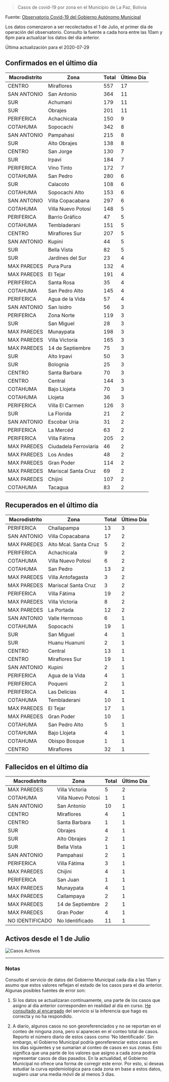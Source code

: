 > Casos de covid-19 por zona en el Municipio de La Paz, Bolivia

Fuente: [Observatorio Covid-19 del Gobierno Autónomo Municipal](http://observatoriocovid19.lapaz.bo/observatorio/index.php/datos-abiertos-covid)

Los datos comenzaron a ser recolectados el 1 de Julio, el primer día de operación del observatorio. Consulto la fuente a cada hora entre las 10am y 6pm para actualizar los datos del día anterior.

Última actualización para el 2020-07-29

## Confirmados en el último día

| Macrodistrito   | Zona                  |   Total |   Último Día |
|-----------------|-----------------------|---------|--------------|
| CENTRO          | Miraflores            |     557 |           17 |
| SAN ANTONIO     | San Antonio           |     364 |           11 |
| SUR             | Achumani              |     179 |           11 |
| SUR             | Obrajes               |     201 |           11 |
| PERIFERICA      | Achachicala           |     150 |            9 |
| COTAHUMA        | Sopocachi             |     342 |            8 |
| SAN ANTONIO     | Pampahasi             |     215 |            8 |
| SUR             | Alto Obrajes          |     138 |            8 |
| CENTRO          | San Jorge             |     130 |            7 |
| SUR             | Irpavi                |     184 |            7 |
| PERIFERICA      | Vino Tinto            |     172 |            7 |
| COTAHUMA        | San Pedro             |     280 |            6 |
| SUR             | Calacoto              |     108 |            6 |
| COTAHUMA        | Sopocachi Alto        |     153 |            6 |
| SAN ANTONIO     | Villa Copacabana      |     297 |            6 |
| COTAHUMA        | Villa Nuevo Potosí    |     148 |            5 |
| PERIFERICA      | Barrio Gráfico        |      47 |            5 |
| COTAHUMA        | Tembladerani          |     151 |            5 |
| CENTRO          | Miraflores Sur        |     207 |            5 |
| SAN ANTONIO     | Kupini                |      44 |            5 |
| SUR             | Bella Vista           |      82 |            5 |
| SUR             | Jardines del Sur      |      23 |            4 |
| MAX PAREDES     | Pura Pura             |     132 |            4 |
| MAX PAREDES     | El Tejar              |     191 |            4 |
| PERIFERICA      | Santa Rosa            |      35 |            4 |
| COTAHUMA        | San Pedro Alto        |     145 |            4 |
| PERIFERICA      | Agua de la Vida       |      57 |            4 |
| SAN ANTONIO     | San Isidro            |      56 |            3 |
| PERIFERICA      | Zona Norte            |     119 |            3 |
| SUR             | San Miguel            |      28 |            3 |
| MAX PAREDES     | Munaypata             |     198 |            3 |
| MAX PAREDES     | Villa Victoria        |     165 |            3 |
| MAX PAREDES     | 14 de Septiembre      |      75 |            3 |
| SUR             | Alto Irpavi           |      50 |            3 |
| SUR             | Bolognia              |      25 |            3 |
| CENTRO          | Santa Barbara         |      70 |            3 |
| CENTRO          | Central               |     144 |            3 |
| COTAHUMA        | Bajo Llojeta          |      70 |            3 |
| COTAHUMA        | Llojeta               |      36 |            3 |
| PERIFERICA      | Villa El Carmen       |     126 |            3 |
| SUR             | La Florida            |      21 |            2 |
| SAN ANTONIO     | Escobar Uría          |      31 |            2 |
| PERIFERICA      | La Mercéd             |      63 |            2 |
| PERIFERICA      | Villa Fátima          |     205 |            2 |
| MAX PAREDES     | Ciudadela Ferroviaria |      46 |            2 |
| MAX PAREDES     | Los Andes             |      48 |            2 |
| MAX PAREDES     | Gran Poder            |     114 |            2 |
| MAX PAREDES     | Mariscal Santa Cruz   |      69 |            2 |
| MAX PAREDES     | Chijini               |     107 |            2 |
| COTAHUMA        | Tacagua               |      83 |            2 |

## Recuperados en el último día

| Macrodistrito   | Zona                  |   Total |   Último Día |
|-----------------|-----------------------|---------|--------------|
| PERIFERICA      | Challapampa           |      13 |            3 |
| SAN ANTONIO     | Villa Copacabana      |      17 |            2 |
| MAX PAREDES     | Alto Mcal. Santa Cruz |       5 |            2 |
| PERIFERICA      | Achachicala           |       9 |            2 |
| COTAHUMA        | Villa Nuevo Potosí    |       6 |            2 |
| COTAHUMA        | San Pedro             |      13 |            2 |
| MAX PAREDES     | Villa Antofagasta     |       3 |            2 |
| MAX PAREDES     | Mariscal Santa Cruz   |       3 |            2 |
| PERIFERICA      | Villa Fátima          |      19 |            2 |
| MAX PAREDES     | Villa Victoria        |       8 |            2 |
| MAX PAREDES     | La Portada            |      12 |            2 |
| SAN ANTONIO     | Valle Hermoso         |       6 |            1 |
| COTAHUMA        | Sopocachi             |      19 |            1 |
| SUR             | San Miguel            |       4 |            1 |
| SUR             | Huanu Huanuni         |       2 |            1 |
| CENTRO          | Central               |      13 |            1 |
| CENTRO          | Miraflores Sur        |      19 |            1 |
| SAN ANTONIO     | Kupini                |       2 |            1 |
| PERIFERICA      | Agua de la Vida       |       4 |            1 |
| PERIFERICA      | Poqueni               |       2 |            1 |
| PERIFERICA      | Las Delicias          |       4 |            1 |
| COTAHUMA        | Tembladerani          |      10 |            1 |
| MAX PAREDES     | El Tejar              |      17 |            1 |
| MAX PAREDES     | Gran Poder            |      10 |            1 |
| COTAHUMA        | San Pedro Alto        |       5 |            1 |
| COTAHUMA        | Bajo Llojeta          |       4 |            1 |
| COTAHUMA        | Obispo Bosque         |       1 |            1 |
| CENTRO          | Miraflores            |      32 |            1 |

## Fallecidos en el último día

| Macrodistrito   | Zona               |   Total |   Último Día |
|-----------------|--------------------|---------|--------------|
| MAX PAREDES     | Villa Victoria     |       5 |            2 |
| COTAHUMA        | Villa Nuevo Potosí |       1 |            1 |
| SAN ANTONIO     | San Antonio        |      10 |            1 |
| CENTRO          | Miraflores         |       4 |            1 |
| CENTRO          | Santa Barbara      |       1 |            1 |
| SUR             | Obrajes            |       4 |            1 |
| SUR             | Alto Obrajes       |       2 |            1 |
| SUR             | Bella Vista        |       1 |            1 |
| SAN ANTONIO     | Pampahasi          |       2 |            1 |
| PERIFERICA      | Villa Fátima       |       3 |            1 |
| MAX PAREDES     | Chijini            |       4 |            1 |
| PERIFERICA      | San Juan           |       1 |            1 |
| MAX PAREDES     | Munaypata          |       4 |            1 |
| MAX PAREDES     | Callampaya         |       2 |            1 |
| MAX PAREDES     | 14 de Septiembre   |       2 |            1 |
| MAX PAREDES     | Gran Poder         |       4 |            1 |
| NO IDENTIFICADO | No Identificado    |      11 |            1 |

## Activos desde el 1 de Julio

![Casos Activos](activos.png)

---

### Notas

Consulto el servicio de datos del Gobierno Municipal cada día a las 10am y asumo que estos valores reflejan el estado de los casos para el día anterior. Algunas posibles fuentes de error son:

1. Si los datos se actualizaran contínuamente, una parte de los casos que asigno al día anterior corresponden en realidad al día en curso. [He consultado al encargado](https://twitter.com/mauforonda/status/1278727234765959168) del servicio si la inferencia que hago es correcta y no ha respondido.

2. A diario, algunos casos no son georeferenciados y no se reportan en el conteo de ninguna zona, pero sí aparecen en el conteo total de casos. Reporto el número diario de estos casos como 'No Identificado'.  Sin embargo, el Gobierno Municipal podría georeferenciar estos casos en los días siguientes y se sumarían al conteo de casos en sus zonas. Esto significa que una parte de los valores que asigno a cada zona podría representar casos de días pasados. En la actualidad, el Gobierno Municipal no ofrece una forma de corregir este error. Por esto, si deseas estudiar la curva epidemiológica para cada zona en base a estos datos, sugiero usar una media móvil de al menos 3 días.